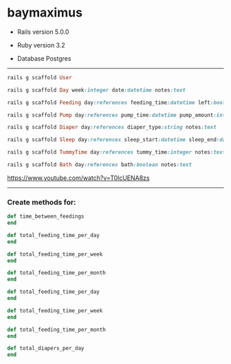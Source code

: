 # baymaximus

* Rails version 5.0.0

* Ruby version 3.2

* Database Postgres

---


```ruby
rails g scaffold User

rails g scaffold Day week:integer date:datetime notes:text

rails g scaffold Feeding day:references feeding_time:datetime left:boolean right:boolean minutes:integer feeding_type:string feeding_amount:integer notes:text

rails g scaffold Pump day:references pump_time:datetime pump_amount:integer notes:text

rails g scaffold Diaper day:references diaper_type:string notes:text

rails g scaffold Sleep day:references sleep_start:datetime sleep_end:datetime notes:text

rails g scaffold TummyTime day:references tummy_time:integer notes:text

rails g scaffold Bath day:references bath:boolean notes:text
```

https://www.youtube.com/watch?v=T0lcUENA8zs

---

### Create methods for:

```ruby
def time_between_feedings
end
```
```ruby
def total_feeding_time_per_day
end
```
```ruby
def total_feeding_time_per_week
end
```
```ruby
def total_feeding_time_per_month
end
```
```ruby
def total_feeding_time_per_day
end
```
```ruby
def total_feeding_time_per_week
end
```
```ruby
def total_feeding_time_per_month
end
```
```ruby
def total_diapers_per_day
end
```
